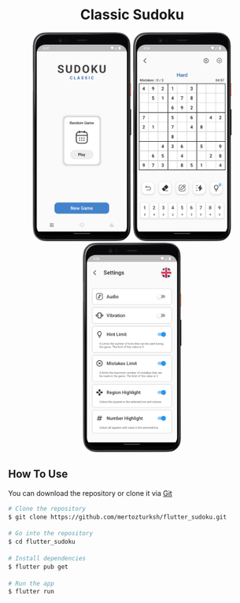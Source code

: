 <h1 align="center">
  <br> Classic Sudoku <br>
</h1>

<p align="center">
  <img src="screenshots/home_screen.png" width="200" />
  <img src="screenshots/game_screen.png" width="200" /> 
  <img src="screenshots/settings_screen.png" width="200" />
</p>

## How To Use

You can download the repository or clone it via [Git](https://git-scm.com/downloads)
```bash
# Clone the repository
$ git clone https://github.com/mertozturksh/flutter_sudoku.git

# Go into the repository
$ cd flutter_sudoku

# Install dependencies
$ flutter pub get

# Run the app
$ flutter run
```
